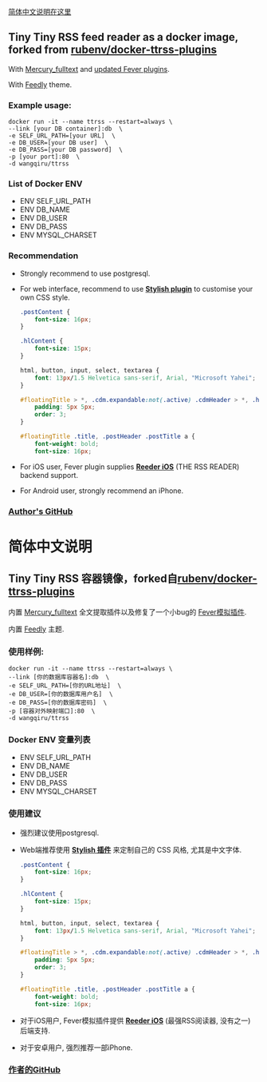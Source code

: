 [简体中文说明在这里](#简体中文说明)

## Tiny Tiny RSS feed reader as a docker image, forked from [rubenv/docker-ttrss-plugins](https://github.com/rubenv/docker-ttrss-plugins)

With [Mercury_fulltext](https://github.com/WangQiru/mercury_fulltext) and [updated Fever plugins](https://github.com/WangQiru/tinytinyrss-fever-plugin).

With [Feedly](https://github.com/levito/tt-rss-feedly-theme) theme.

### Example usage:

```
docker run -it --name ttrss --restart=always \
--link [your DB container]:db  \
-e SELF_URL_PATH=[your URL]  \
-e DB_USER=[your DB user]  \
-e DB_PASS=[your DB password]  \
-p [your port]:80  \
-d wangqiru/ttrss
```

### List of Docker ENV
- ENV SELF_URL_PATH
- ENV DB_NAME
- ENV DB_USER
- ENV DB_PASS
- ENV MYSQL_CHARSET

### Recommendation

- Strongly recommend to use postgresql. 

- For web interface, recommend to use **[Stylish plugin](https://userstyles.org/)** to customise your own CSS style.

  ```css
  .postContent {
      font-size: 16px;
  }

  .hlContent {
      font-size: 15px;
  }

  html, button, input, select, textarea {
      font: 13px/1.5 Helvetica sans-serif, Arial, "Microsoft Yahei";
  }

  #floatingTitle > *, .cdm.expandable:not(.active) .cdmHeader > *, .hl > * {
      padding: 5px 5px;
      order: 3;
  }

  #floatingTitle .title, .postHeader .postTitle a {
      font-weight: bold;
      font-size: 16px;
  ```

- For iOS user, Fever plugin supplies **[Reeder iOS](http://reederapp.com/ios/)** (THE RSS READER) backend support.

- For Android user, strongly recommend an iPhone.



### [Author's GitHub](https://github.com/WangQiru/docker-ttrss-plugins)





# 简体中文说明
## Tiny Tiny RSS 容器镜像，forked自[rubenv/docker-ttrss-plugins](https://github.com/rubenv/docker-ttrss-plugins)

内置 [Mercury_fulltext](https://github.com/WangQiru/mercury_fulltext) 全文提取插件以及修复了一个小bug的 [Fever模拟插件](https://github.com/WangQiru/tinytinyrss-fever-plugin).

内置 [Feedly](https://github.com/levito/tt-rss-feedly-theme) 主题.

### 使用样例:

```
docker run -it --name ttrss --restart=always \
--link [你的数据库容器名]:db  \
-e SELF_URL_PATH=[你的URL地址]  \
-e DB_USER=[你的数据库用户名]  \
-e DB_PASS=[你的数据库密码]  \
-p [容器对外映射端口]:80  \
-d wangqiru/ttrss
```

### Docker ENV 变量列表
- ENV SELF_URL_PATH
- ENV DB_NAME
- ENV DB_USER
- ENV DB_PASS
- ENV MYSQL_CHARSET


### 使用建议

- 强烈建议使用postgresql. 

- Web端推荐使用 **[Stylish 插件](https://userstyles.org/)** 来定制自己的 CSS 风格, 尤其是中文字体.

  ```css
  .postContent {
      font-size: 16px;
  }

  .hlContent {
      font-size: 15px;
  }

  html, button, input, select, textarea {
      font: 13px/1.5 Helvetica sans-serif, Arial, "Microsoft Yahei";
  }

  #floatingTitle > *, .cdm.expandable:not(.active) .cdmHeader > *, .hl > * {
      padding: 5px 5px;
      order: 3;
  }

  #floatingTitle .title, .postHeader .postTitle a {
      font-weight: bold;
      font-size: 16px;
  ```

- 对于iOS用户, Fever模拟插件提供 **[Reeder iOS](http://reederapp.com/ios/)** (最强RSS阅读器, 没有之一) 后端支持.

- 对于安卓用户, 强烈推荐一部iPhone.

### [作者的GitHub](https://github.com/WangQiru/docker-ttrss-plugins)



### 
